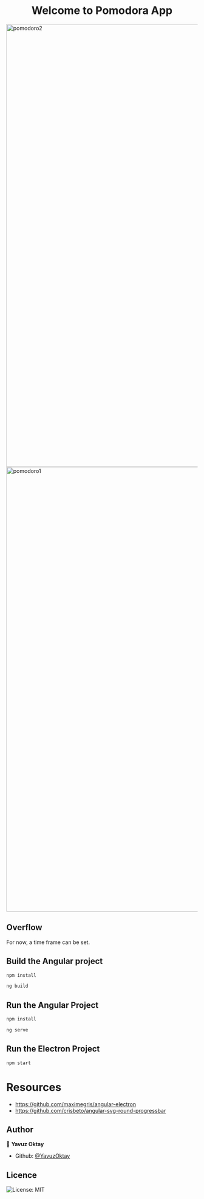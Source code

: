 <h1 align="center">Welcome to Pomodora App</h1>

<img width="1167" alt="pomodoro2" src="https://user-images.githubusercontent.com/11810774/82764971-96d3f400-9e1b-11ea-94f3-8ca78f48e61a.png">
<img width="1172" alt="pomodoro1" src="https://user-images.githubusercontent.com/11810774/82764964-8face600-9e1b-11ea-8741-a83aaf69e054.png">



## Overflow

For now, a time frame can be set.

## Build the Angular project

```sh
npm install
```

```sh
ng build
```

## Run the Angular Project

```sh
npm install
```

```sh
ng serve
```

## Run the Electron Project

```sh
npm start
```

# Resources

- https://github.com/maximegris/angular-electron
- https://github.com/crisbeto/angular-svg-round-progressbar

## Author

👤 **Yavuz Oktay**

- Github: [@YavuzOktay](https://github.com/yavuzoktay)

## Licence

<p>
    <img alt="License: MIT" src="https://img.shields.io/badge/License-MIT-yellow.svg" />
</p>
